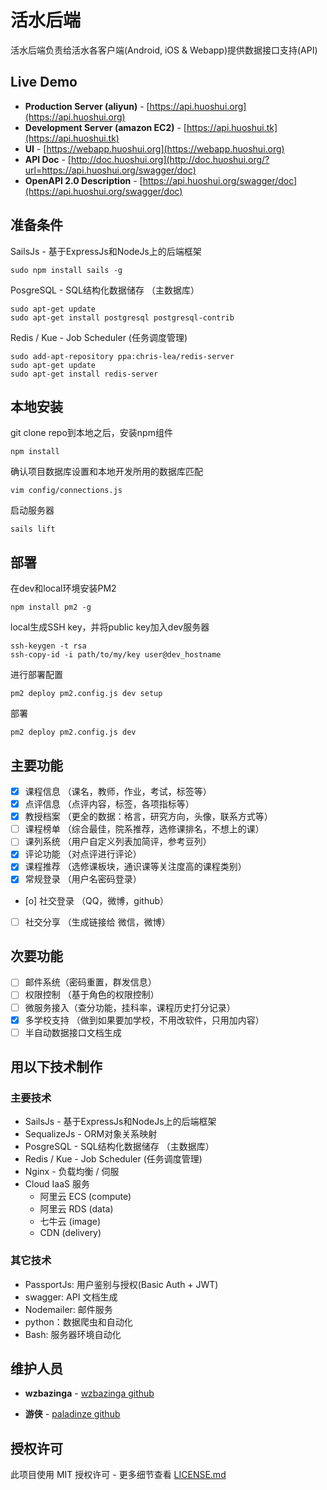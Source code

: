 # 活水后端

活水后端负责给活水各客户端(Android, iOS & Webapp)提供数据接口支持(API)

## Live Demo
* **Production Server (aliyun)** -  [https://api.huoshui.org](https://api.huoshui.org)
* **Development Server (amazon EC2)** -  [https://api.huoshui.tk](https://api.huoshui.tk)
* **UI** -  [https://webapp.huoshui.org](https://webapp.huoshui.org)
* **API Doc** -  [http://doc.huoshui.org](http://doc.huoshui.org/?url=https://api.huoshui.org/swagger/doc)
* **OpenAPI 2.0 Description** -  [https://api.huoshui.org/swagger/doc](https://api.huoshui.org/swagger/doc)

## 准备条件

SailsJs - 基于ExpressJs和NodeJs上的后端框架
```
sudo npm install sails -g
```

PosgreSQL - SQL结构化数据储存 （主数据库）
```
sudo apt-get update
sudo apt-get install postgresql postgresql-contrib
```

Redis / Kue - Job Scheduler (任务调度管理)
```
sudo add-apt-repository ppa:chris-lea/redis-server
sudo apt-get update
sudo apt-get install redis-server
```

## 本地安装

git clone repo到本地之后，安装npm组件

```
npm install
```

确认项目数据库设置和本地开发所用的数据库匹配
```
vim config/connections.js
```

启动服务器
```
sails lift
```

## 部署
在dev和local环境安装PM2
```
npm install pm2 -g
```

local生成SSH key，并将public key加入dev服务器
```
ssh-keygen -t rsa
ssh-copy-id -i path/to/my/key user@dev_hostname
```

进行部署配置
```
pm2 deploy pm2.config.js dev setup
```

部署
```
pm2 deploy pm2.config.js dev
```

## 主要功能

- [x] 课程信息 （课名，教师，作业，考试，标签等）
- [x] 点评信息 （点评内容，标签，各项指标等）
- [x] 教授档案 （更全的数据：格言，研究方向，头像，联系方式等）
- [ ] 课程榜单 （综合最佳，院系推荐，选修课排名，不想上的课）
- [ ] 课列系统 （用户自定义列表加简评，参考豆列）
- [x] 评论功能 （对点评进行评论）
- [x] 课程推荐 （选修课板块，通识课等关注度高的课程类别）
- [x] 常规登录 （用户名密码登录）
- [o] 社交登录 （QQ，微博，github）
- [ ] 社交分享 （生成链接给 微信，微博）

## 次要功能
- [ ] 邮件系统（密码重置，群发信息）
- [ ] 权限控制 （基于角色的权限控制）
- [ ] 微服务接入（查分功能，挂科率，课程历史打分记录）
- [x] 多学校支持 （做到如果要加学校，不用改软件，只用加内容）
- [ ] 半自动数据接口文档生成

## 用以下技术制作

### 主要技术

* SailsJs - 基于ExpressJs和NodeJs上的后端框架
* SequalizeJs - ORM对象关系映射
* PosgreSQL - SQL结构化数据储存 （主数据库）
* Redis / Kue - Job Scheduler (任务调度管理)
* Nginx - 负载均衡 / 伺服
* Cloud IaaS 服务
  * 阿里云 ECS (compute)
  * 阿里云 RDS (data)
  * 七牛云 (image)
  * CDN (delivery)

### 其它技术
* PassportJs: 用户鉴别与授权(Basic Auth + JWT)
* swagger: API 文档生成
* Nodemailer: 邮件服务
* python：数据爬虫和自动化
* Bash: 服务器环境自动化

## 维护人员

* **wzbazinga** -  [wzbazinga github](https://github.com/wzbazinga)

* **游侠** -  [paladinze github](https://github.com/paladinze)

## 授权许可

此项目使用 MIT 授权许可 - 更多细节查看 [LICENSE.md](LICENSE.md)
